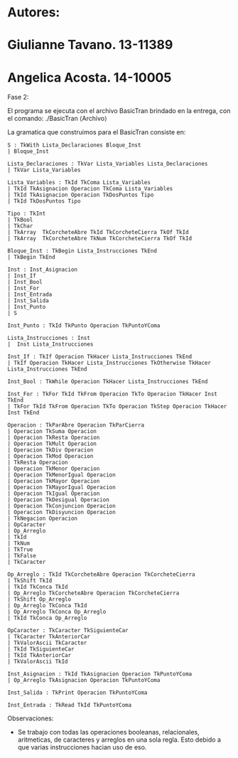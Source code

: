 
# Autores:
# Giulianne Tavano. 13-11389
# Angelica Acosta. 14-10005

Fase 2:

El programa se ejecuta con el archivo BasicTran brindado en la entrega, con el comando:
./BasicTran ⟨Archivo⟩

La gramatica que construimos para el BasicTran consiste en:

	S : TkWith Lista_Declaraciones Bloque_Inst 
	| Bloque_Inst

	Lista_Declaraciones : TkVar Lista_Variables Lista_Declaraciones 
	| TkVar Lista_Variables 

	Lista_Variables : TkId TkComa Lista_Variables 
	| TkId TkAsignacion Operacion TkComa Lista_Variables
	| TkId TkAsignacion Operacion TkDosPuntos Tipo
	| TkId TkDosPuntos Tipo 

	Tipo : TkInt 
	| TkBool 
	| TkChar
	| TkArray  TkCorcheteAbre TkId TkCorcheteCierra TkOf TkId 
	| TkArray  TkCorcheteAbre TkNum TkCorcheteCierra TkOf TkId 
	
	Bloque_Inst : TkBegin Lista_Instrucciones TkEnd 
	| TkBegin TkEnd 

	Inst : Inst_Asignacion 
	| Inst_If 
	| Inst_Bool 
	| Inst_For 
	| Inst_Entrada 
	| Inst_Salida
	| Inst_Punto
	| S

	Inst_Punto : TkId TkPunto Operacion TkPuntoYComa 

	Lista_Instrucciones : Inst 
	|  Inst Lista_Instrucciones

	Inst_If : TkIf Operacion TkHacer Lista_Instrucciones TkEnd
	| TkIf Operacion TkHacer Lista_Instrucciones TkOtherwise TkHacer Lista_Instrucciones TkEnd

	Inst_Bool : TkWhile Operacion TkHacer Lista_Instrucciones TkEnd

	Inst_For : TkFor TkId TkFrom Operacion TkTo Operacion TkHacer Inst TkEnd
	| TkFor TkId TkFrom Operacion TkTo Operacion TkStep Operacion TkHacer Inst TkEnd

	Operacion : TkParAbre Operacion TkParCierra
	| Operacion TkSuma Operacion 
	| Operacion TkResta Operacion 
	| Operacion TkMult Operacion 
	| Operacion TkDiv Operacion 
	| Operacion TkMod Operacion 
	| TkResta Operacion 
	| Operacion TkMenor Operacion
	| Operacion TkMenorIgual Operacion 
	| Operacion TkMayor Operacion 
	| Operacion TkMayorIgual Operacion 
	| Operacion TkIgual Operacion 
	| Operacion TkDesigual Operacion
	| Operacion TkConjuncion Operacion
	| Operacion TkDisyuncion Operacion 
	| TkNegacion Operacion
	| OpCaracter
	| Op_Arreglo
	| TkId 
	| TkNum
	| TkTrue 
	| TkFalse
	| TkCaracter

	Op_Arreglo : TkId TkCorcheteAbre Operacion TkCorcheteCierra
	| TkShift TkId 
	| TkId TkConca TkId
	| Op_Arreglo TkCorcheteAbre Operacion TkCorcheteCierra
	| TkShift Op_Arreglo 
	| Op_Arreglo TkConca TkId
	| Op_Arreglo TkConca Op_Arreglo
	| TkId TkConca Op_Arreglo

	OpCaracter : TkCaracter TkSiguienteCar 
	| TkCaracter TkAnteriorCar 
	| TkValorAscii TkCaracter
	| TkId TkSiguienteCar 
	| TkId TkAnteriorCar 
	| TkValorAscii TkId

	Inst_Asignacion : TkId TkAsignacion Operacion TkPuntoYComa
	| Op_Arreglo TkAsignacion Operacion TkPuntoYComa

	Inst_Salida : TkPrint Operacion TkPuntoYComa 

	Inst_Entrada : TkRead TkId TkPuntoYComa 

Observaciones: 
- Se trabajo con todas las operaciones booleanas, relacionales, aritmeticas, de caracteres y arreglos en una sola regla.
Esto debido a que varias instrucciones hacian uso de eso.


